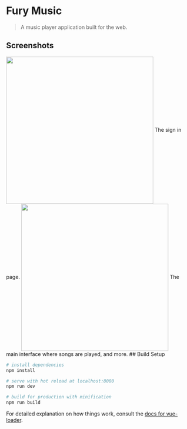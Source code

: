 # Fury Music

> A music player application built for the web.
 
## Screenshots
<img src="https://i.ibb.co/g9M3T9V/fury-signin-showcase.jpg" width="400" align="center"> 
The sign in page. 

<img src="" width="400" align="center">
The main interface where songs are played, and more. 
## Build Setup

``` bash
# install dependencies
npm install

# serve with hot reload at localhost:8080
npm run dev

# build for production with minification
npm run build
```

For detailed explanation on how things work, consult the [docs for vue-loader](http://vuejs.github.io/vue-loader).
